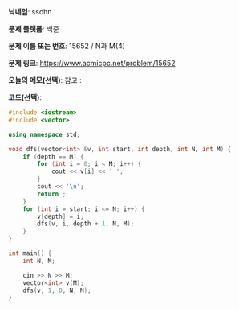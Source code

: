 **닉네임**: ssohn

**문제 플랫폼**: 백준

**문제 이름 또는 번호**: 15652 / N과 M(4)

**문제 링크**: https://www.acmicpc.net/problem/15652

**오늘의 메모(선택)**: 
참고 :

**코드(선택)**:

```c++
#include <iostream>
#include <vector>

using namespace std;

void dfs(vector<int> &v, int start, int depth, int N, int M) {
	if (depth == M) {
		for (int i = 0; i < M; i++) {
			cout << v[i] << ' ';
		}
		cout << '\n';
		return ;
	}
	for (int i = start; i <= N; i++) {
		v[depth] = i;
		dfs(v, i, depth + 1, N, M);
	}
}

int main() {
	int N, M;

	cin >> N >> M;
	vector<int> v(M);
	dfs(v, 1, 0, N, M);
}

```
